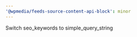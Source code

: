 ```yaml
---
'@wpmedia/feeds-source-content-api-block': minor
---
```


Switch seo_keywords to simple_query_string
